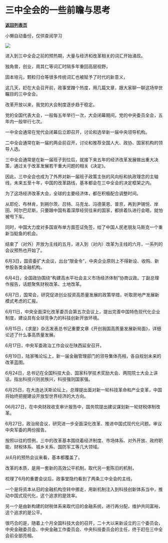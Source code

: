 # 三中全会的一些前瞻与思考

[**返回列表页**](/gzh/政事堂2019)

小懒自动备份，仅供查阅学习

![](https://mmbiz.qpic.cn/mmbiz_jpg/rxhS23yu8cNP6CiabXLdokSYOla0qeCMHV6YGxck8hpgOhsqUxstIRa7zFtiby2bPu7p68hKPCTp4ssvyWJCHqlg/640?wx_fmt=jpeg&from;=appmsg)

进入到三中全会之前的预热期，大量与经济和改革相关的词汇开始涌现。  

独角兽，创业，周其仁等词汇时隔多年重回高层视野，

固本培元，颗粒归仓等很多传统词汇也被赋予了时代的新意义，

这几天，赶在大会召开前，政事堂蹭个热度，用几篇文章，跟大家聊一聊这场举世瞩目的三中全会。  

改革开放以来，我党的大会制度逐步趋于稳定。  

党的全国代表大会，一般每五年举行一次，大会闭幕期间，党的中央委员全会，五年内一般举行七次。

一中全会通常在党代会闭幕后立即召开，讨论和选举新一届中央领导机构。

二中全会通常在新一届的两会前召开，讨论和推荐全国人大、政协、国家机构的领导人选。

三中全会通常是在新一届班子到位后，就接下来五年的经济改革发展做出重大决策，通过关于改革发展若干重大问题的相关《决定》。

因此，三中全会也成为了外界对新一届班子政策主张的风向标和执政理念的主轴线，未来五至十年，中国的改革路线，基本都会在三中全会的决定框架之内。

为了这场经济改革大会，全球的主要经济体，都在积极配合调整时间。

从耶伦、布林肯，到朔尔茨、吕特、马克龙、冯德莱恩、普京，再到尹锡悦、岸田、阿尔巴尼斯，只要跟中国有着深厚经贸往来的国家，都排着队进行会晤，就怕被甩下车。

同时，中国大力度对多国宣布单方面签证免签，给了中国人民老朋友马斯克一个重新当鲶鱼的机会。

结束了（对外）开放为主线的五月，进入到（对内）改革为主线的六月，一系列的会议预热也开始了。

6月3日，国资委扩大会议，出台“限金令”，中央企业原则上不得新设、收购、新参股各类金融机构。

6月4日，全国政协围绕“构建高水平社会主义市场经济体制”协商议政。丁副总理作报告，话题聚焦财税改革、土地改革。

6月7日，国常会，研究促进创业投资高质量发展的政策举措，听取房地产发展新模式考虑的汇报。

6月11日，中央全面深化改革委员会第五次会议上，提出完善中国特色现代化企业制度，建设具有全球竞争力的科技创新开放环境。

6月15日，《求是》杂志发表总书记重要文章《开创我国高质量发展新局面》，详细论述了什么事高质量发展。

6月17日，中央军委政治工作会议在陕西延安召开。

6月19日，陆家嘴论坛上，新一届金融管理部门的领导集体亮相，各自规划未来的改革蓝图。

6月24日，总书记在全国科技大会、国家科学技术奖励大会、两院院士大会上讲话，指出科技兴则民族兴，科技强则国家强。

6月25日，在大连达沃斯论坛上，总理提出面对新一轮科技革命和产业变革，中国将始终把握建设开放型世界经济的大方向。

06月27日，在中央财政收支审计报告中，国务院提出建议谋划新一轮财税体制改革。

6月27日，政治局会议，研究进一步全面深化改革、推进中国式现代化问题。审议中央军委的两份报告。

按照以往的惯例，三中的改革基本围绕着经济制度、市场体系、对外开放、政府职能、财税体系、城乡关系、国防军工等几大领域。

从6月的预热会议来看，基本都覆盖了。

改革的本质，是用一套新的高效公平机制，取代另一套陈旧的机制，  

梳理了6月的重要会议后，政事堂隐约看到了两条三中全会的主线，

一个是将资本从旧的金融机构空转中挪走，用新机制注入到科技创新体系当中，推动中国式现代化，这个追求的是效率。

另一个是由新构建的财税体系来取代旧的金融系统，进行再分配，维护共同富裕，这个追求的是公平。  

很巧合的是，随着上个月全国科技大会的召开，二十大以来新设立的三个委员会，中央金融委员会、中央金融工作委员会、中央科技委员会的主任，终于赶在三中全会前全部亮相。

